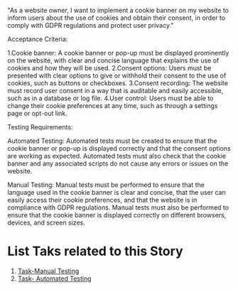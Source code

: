 "As a website owner, I want to implement a cookie banner on my website to inform users about the use of cookies and obtain their consent, in order to comply with GDPR regulations and protect user privacy."

Acceptance Criteria:

1.Cookie banner: A cookie banner or pop-up must be displayed prominently on the website, with clear and concise language that explains the use of cookies and how they will be used.
2.Consent options: Users must be presented with clear options to give or withhold their consent to the use of cookies, such as buttons or checkboxes.
3.Consent recording: The website must record user consent in a way that is auditable and easily accessible, such as in a database or log file.
4.User control: Users must be able to change their cookie preferences at any time, such as through a settings page or opt-out link.

Testing Requirements:

Automated Testing: Automated tests must be created to ensure that the cookie banner or pop-up is displayed correctly and that the consent options are working as expected. Automated tests must also check that the cookie banner and any associated scripts do not cause any errors or issues on the website.

Manual Testing: Manual tests must be performed to ensure that the language used in the cookie banner is clear and concise, that the user can easily access their cookie preferences, and that the website is in compliance with GDPR regulations. Manual tests must also be performed to ensure that the cookie banner is displayed correctly on different browsers, devices, and screen sizes.

# List Taks related to this Story
1. [Task-Manual Testing](documentation/templates/theme/initiatives/epics/stories/tasks/cookieManualTestTask.md)
2. [Task- Automated Testing](documentation/templates/theme/initiatives/epics/stories/tasks/cookieAutomatedTestTask.md)